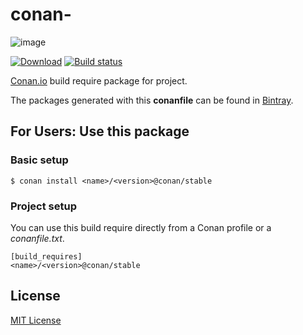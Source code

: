 # conan-<name>

![<name> image](/images/conan-<name>.png)

[![Download](https://api.bintray.com/packages/conan-community/conan/<name>%3Aconan/images/download.svg)](https://bintray.com/conan-community/conan/<name>%3Aconan/_latestVersion)
[![Build status](https://ci.appveyor.com/api/projects/status/jyeh443gn0l0f3bi/branch/stable/<version>?svg=true)](https://ci.appveyor.com/project/<appveyor_user>/conan-<name>/branch/stable/<version>)

[Conan.io](https://conan.io) build require package for [<name>](<homepage>) project.

The packages generated with this **conanfile** can be found in [Bintray](https://bintray.com/conan-community/conan/<name>%3Aconan).

## For Users: Use this package

### Basic setup

    $ conan install <name>/<version>@conan/stable

### Project setup

You can use this build require directly from a Conan profile or a *conanfile.txt*.

    [build_requires]
    <name>/<version>@conan/stable

## License

[MIT License](LICENSE)
